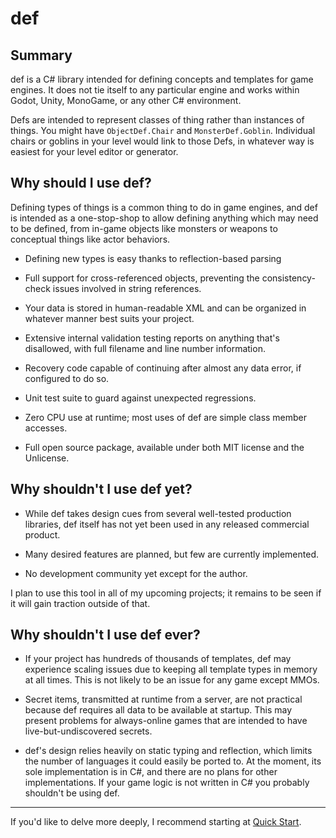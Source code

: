# def


## Summary

def is a C# library intended for defining concepts and templates for game engines. It does not tie itself to any particular engine and works within Godot, Unity, MonoGame, or any other C# environment.

Defs are intended to represent classes of thing rather than instances of things. You might have `ObjectDef.Chair` and `MonsterDef.Goblin`. Individual chairs or goblins in your level would link to those Defs, in whatever way is easiest for your level editor or generator.


## Why should I use def?

Defining types of things is a common thing to do in game engines, and def is intended as a one-stop-shop to allow defining anything which may need to be defined, from in-game objects like monsters or weapons to conceptual things like actor behaviors.

* Defining new types is easy thanks to reflection-based parsing

* Full support for cross-referenced objects, preventing the consistency-check issues involved in string references.

* Your data is stored in human-readable XML and can be organized in whatever manner best suits your project.

* Extensive internal validation testing reports on anything that's disallowed, with full filename and line number information.

* Recovery code capable of continuing after almost any data error, if configured to do so.

* Unit test suite to guard against unexpected regressions.

* Zero CPU use at runtime; most uses of def are simple class member accesses.

* Full open source package, available under both MIT license and the Unlicense.


## Why shouldn't I use def yet?

* While def takes design cues from several well-tested production libraries, def itself has not yet been used in any released commercial product.

* Many desired features are planned, but few are currently implemented.

* No development community yet except for the author.

I plan to use this tool in all of my upcoming projects; it remains to be seen if it will gain traction outside of that.


## Why shouldn't I use def ever?

* If your project has hundreds of thousands of templates, def may experience scaling issues due to keeping all template types in memory at all times. This is not likely to be an issue for any game except MMOs.

* Secret items, transmitted at runtime from a server, are not practical because def requires all data to be available at startup. This may present problems for always-online games that are intended to have live-but-undiscovered secrets.

* def's design relies heavily on static typing and reflection, which limits the number of languages it could easily be ported to. At the moment, its sole implementation is in C#, and there are no plans for other implementations. If your game logic is not written in C# you probably shouldn't be using def.

----

If you'd like to delve more deeply, I recommend starting at [Quick Start](articles/quickstart.md).